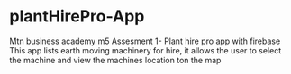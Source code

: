# plantHirePro-App
Mtn business academy m5 Assesment 1- Plant hire pro app with firebase 
This app lists earth moving machinery for hire, it allows the user to select the machine and view the machines location ton the map 
